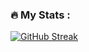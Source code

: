 ### :fire: My Stats :

[![GitHub Streak](https://github-readme-streak-stats.herokuapp.com?user=darkhorse315&theme=dark&date_format=M%20j%5B%2C%20Y%5D)](https://git.io/streak-stats)
